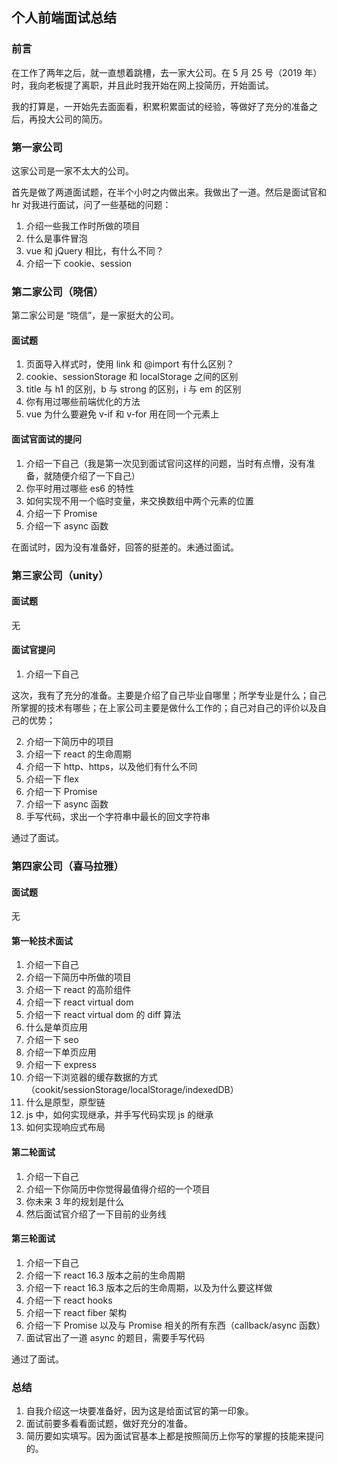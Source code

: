 ## 个人前端面试总结

### 前言

在工作了两年之后，就一直想着跳槽，去一家大公司。在 5 月 25 号（2019 年）时，我向老板提了离职，并且此时我开始在网上投简历，开始面试。

我的打算是，一开始先去面面看，积累积累面试的经验，等做好了充分的准备之后，再投大公司的简历。

### 第一家公司

这家公司是一家不太大的公司。

首先是做了两道面试题，在半个小时之内做出来。我做出了一道。然后是面试官和 hr 对我进行面试，问了一些基础的问题：

1. 介绍一些我工作时所做的项目
2. 什么是事件冒泡
3. vue 和 jQuery 相比，有什么不同？
4. 介绍一下 cookie、session

### 第二家公司（晓信）

第二家公司是 “晓信”，是一家挺大的公司。

#### 面试题

1. 页面导入样式时，使用 link 和 @import 有什么区别？
2. cookie、sessionStorage 和 localStorage 之间的区别
3. title 与 h1 的区别，b 与 strong 的区别，i 与 em 的区别
4. 你有用过哪些前端优化的方法
5. vue 为什么要避免 v-if 和 v-for 用在同一个元素上

#### 面试官面试的提问

1. 介绍一下自己（我是第一次见到面试官问这样的问题，当时有点懵，没有准备，就随便介绍了一下自己）
2. 你平时用过哪些 es6 的特性
3. 如何实现不用一个临时变量，来交换数组中两个元素的位置
4. 介绍一下 Promise
5. 介绍一下 async 函数

在面试时，因为没有准备好，回答的挺差的。未通过面试。

### 第三家公司（unity）

#### 面试题

无

#### 面试官提问

1. 介绍一下自己

这次，我有了充分的准备。主要是介绍了自己毕业自哪里；所学专业是什么；自己所掌握的技术有哪些；在上家公司主要是做什么工作的；自己对自己的评价以及自己的优势；

2. 介绍一下简历中的项目
3. 介绍一下 react 的生命周期
4. 介绍一下 http、https，以及他们有什么不同
5. 介绍一下 flex
6. 介绍一下 Promise
7. 介绍一下 async 函数
8. 手写代码，求出一个字符串中最长的回文字符串

通过了面试。

### 第四家公司（喜马拉雅）

#### 面试题

无

#### 第一轮技术面试

1. 介绍一下自己
2. 介绍一下简历中所做的项目
3. 介绍一下 react 的高阶组件
4. 介绍一下 react virtual dom
5. 介绍一下 react virtual dom 的 diff 算法
6. 什么是单页应用
7. 介绍一下 seo
8. 介绍一下单页应用
9. 介绍一下 express
10. 介绍一下浏览器的缓存数据的方式（cookit/sessionStorage/localStorage/indexedDB）
11. 什么是原型，原型链
12. js 中，如何实现继承，并手写代码实现 js 的继承
13. 如何实现响应式布局

#### 第二轮面试

1. 介绍一下自己
2. 介绍一下你简历中你觉得最值得介绍的一个项目
3. 你未来 3 年的规划是什么
4. 然后面试官介绍了一下目前的业务线

#### 第三轮面试

1. 介绍一下自己
2. 介绍一下 react 16.3 版本之前的生命周期
3. 介绍一下 react 16.3 版本之后的生命周期，以及为什么要这样做
4. 介绍一下 react hooks
5. 介绍一下 react fiber 架构
6. 介绍一下 Promise 以及与 Promise 相关的所有东西（callback/async 函数）
7. 面试官出了一道 async 的题目，需要手写代码

通过了面试。

### 总结

1. 自我介绍这一块要准备好，因为这是给面试官的第一印象。
2. 面试前要多看看面试题，做好充分的准备。
3. 简历要如实填写。因为面试官基本上都是按照简历上你写的掌握的技能来提问的。
